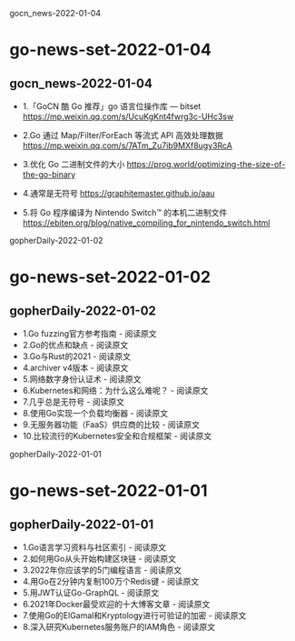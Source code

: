  gocn_news-2022-01-04
# go-news-set-2022-01-04
## gocn_news-2022-01-04
- 1.「GoCN 酷 Go 推荐」go 语言位操作库 — bitset https://mp.weixin.qq.com/s/UcuKgKnt4fwrg3c-UHc3sw

- 2.Go 通过 Map/Filter/ForEach 等流式 API 高效处理数据 https://mp.weixin.qq.com/s/7ATm_Zu7ib9MXf8ugy3RcA

- 3.优化 Go 二进制文件的大小 https://prog.world/optimizing-the-size-of-the-go-binary

- 4.通常是无符号 https://graphitemaster.github.io/aau

- 5.将 Go 程序编译为 Nintendo Switch™ 的本机二进制文件 https://ebiten.org/blog/native_compiling_for_nintendo_switch.html


 gopherDaily-2022-01-02
# go-news-set-2022-01-02
## gopherDaily-2022-01-02
- 1.Go fuzzing官方参考指南 - 阅读原文
- 2.Go的优点和缺点 - 阅读原文
- 3.Go与Rust的2021 - 阅读原文
- 4.archiver v4版本 - 阅读原文
- 5.网络数字身份认证术 -  阅读原文
- 6.Kubernetes和网络：为什么这么难呢？ - 阅读原文
- 7.几乎总是无符号 - 阅读原文
- 8.使用Go实现一个负载均衡器 - 阅读原文
- 9.无服务器功能（FaaS）供应商的比较 - 阅读原文
- 10.比较流行的Kubernetes安全和合规框架 - 阅读原文

 gopherDaily-2022-01-01
# go-news-set-2022-01-01
## gopherDaily-2022-01-01
- 1.Go语言学习资料与社区索引 - 阅读原文
- 2.如何用Go从头开始构建区块链 - 阅读原文
- 3.2022年你应该学的5门编程语言 - 阅读原文
- 4.用Go在2分钟内复制100万个Redis键 - 阅读原文
- 5.用JWT认证Go-GraphQL - 阅读原文
- 6.2021年Docker最受欢迎的十大博客文章 - 阅读原文
- 7.使用Go的ElGamal和Kryptology进行可验证的加密 -  阅读原文
- 8.深入研究Kubernetes服务账户的IAM角色 - 阅读原文

